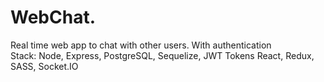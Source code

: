 <h1>WebChat.</h2>
Real time web app to chat with other users. With authentication
<br/>
Stack:
Node, Express, PostgreSQL, Sequelize, JWT Tokens
React, Redux, SASS, Socket.IO

